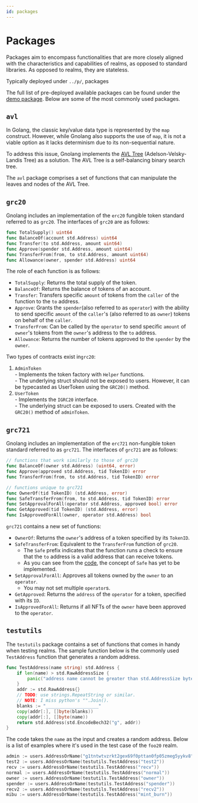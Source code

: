 ```yaml
---
id: packages
---
```


# Packages

Packages aim to encompass functionalities that are more closely aligned with the characteristics and capabilities of realms, as opposed to standard libraries. As opposed to realms, they are stateless.

Typically deployed under `../p/`, packages 

The full list of pre-deployed available packages can be found under the [demo package](https://github.com/gnolang/gno/tree/master/examples/gno.land/p/demo). Below are some of the most commonly used packages.

## `avl`

In Golang, the classic key/value data type is represented by the `map` construct. However, while Gnolang also supports the use of `map`, it is not a viable option as it lacks determinism due to its non-sequential nature.

To address this issue, Gnolang implements the [AVL Tree](https://en.wikipedia.org/wiki/AVL\_tree) (Adelson-Velsky-Landis Tree) as a solution. The AVL Tree is a self-balancing binary search tree.

The `avl` package comprises a set of functions that can manipulate the leaves and nodes of the AVL Tree.

## `grc20`

Gnolang includes an implementation of the `erc20` fungible token standard referred to as `grc20`. The interfaces of `grc20` are as follows:

[embedmd]:# (../assets/explanation/packages/pkg-1.gno go)
```go
func TotalSupply() uint64
func BalanceOf(account std.Address) uint64
func Transfer(to std.Address, amount uint64)
func Approve(spender std.Address, amount uint64)
func TransferFrom(from, to std.Address, amount uint64)
func Allowance(owner, spender std.Address) uint64
```

The role of each function is as follows:

* `TotalSupply`: Returns the total supply of the token.
* `BalanceOf`: Returns the balance of tokens of an account.
* `Transfer`: Transfers specific `amount` of tokens from the `caller` of the function to the `to` address.
* `Approve`: Grants the `spender`(also referred to as `operator`) with the ability to send specific `amount` of the `caller`'s (also referred to as `owner`) tokens on behalf of the `caller`.
* `TransferFrom`: Can be called by the `operator` to send specific `amount` of `owner`'s tokens from the `owner`'s address to the `to` address.
* `Allowance`: Returns the number of tokens approved to the `spender` by the `owner`.

Two types of contracts exist in`grc20`:

1. `AdminToken`\
   \- Implements the token factory with `Helper` functions.\
   \- The underlying struct should not be exposed to users. However, it can be typecasted as UserToken using the `GRC20()` method.
2. `UserToken`\
   \- Implements the `IGRC20` interface.\
   \- The underlying struct can be exposed to users. Created with the `GRC20()` method of `adminToken`.

## `grc721`

Gnolang includes an implementation of the `erc721` non-fungible token standard referred to as `grc721`. The interfaces of `grc721` are as follows:

[embedmd]:# (../assets/explanation/packages/pkg-2.gno go)
```go
// functions that work similarly to those of grc20
func BalanceOf(owner std.Address) (uint64, error)
func Approve(approved std.Address, tid TokenID) error
func TransferFrom(from, to std.Address, tid TokenID) error

// functions unique to grc721
func OwnerOf(tid TokenID) (std.Address, error)
func SafeTransferFrom(from, to std.Address, tid TokenID) error
func SetApprovalForAll(operator std.Address, approved bool) error
func GetApproved(tid TokenID) (std.Address, error)
func IsApprovedForAll(owner, operator std.Address) bool
```

`grc721` contains a new set of functions:

* `OwnerOf`: Returns the `owner`'s address of a token specified by its `TokenID`.
* `SafeTransferFrom`: Equivalent to the `TransferFrom` function of `grc20`.
  * The `Safe` prefix indicates that the function runs a check to ensure that the `to` address is a valid address that can receive tokens.
  * As you can see from the [code](https://github.com/gnolang/gno/blob/master/examples/gno.land/p/demo/grc/grc721/basic\_nft.gno#L341), the concept of `Safe` has yet to be implemented.
* `SetApprovalForAll`: Approves all tokens owned by the `owner` to an `operator`.
  * You may not set multiple `operator`s.
* `GetApproved`: Returns the `address` of the `operator` for a token, specified with its `ID`.
* `IsApprovedForAll`: Returns if all NFTs of the `owner` have been approved to the `operator`.

## `testutils`

The `testutils` package contains a set of functions that comes in handy when testing realms. The sample function below is the commonly used `TestAddress` function that generates a random address.

[embedmd]:# (../assets/explanation/packages/pkg-3.gno go)
```go
func TestAddress(name string) std.Address {
	if len(name) > std.RawAddressSize {
		panic("address name cannot be greater than std.AddressSize bytes")
	}
	addr := std.RawAddress{}
	// TODO: use strings.RepeatString or similar.
	// NOTE: I miss python's "".Join().
	blanks := "____________________"
	copy(addr[:], []byte(blanks))
	copy(addr[:], []byte(name))
	return std.Address(std.EncodeBech32("g", addr))
}
```

The code takes the `name` as the input and creates a random address. Below is a list of examples where it's used in the test case of the `foo20` realm.

[embedmd]:# (../assets/explanation/packages/pkg-4.gno go)
```go
admin := users.AddressOrName("g1tntwtvzrkt2gex69f0pttan0fp05zmeg5yykv8")
test2 := users.AddressOrName(testutils.TestAddress("test2"))
recv := users.AddressOrName(testutils.TestAddress("recv"))
normal := users.AddressOrName(testutils.TestAddress("normal"))
owner := users.AddressOrName(testutils.TestAddress("owner"))
spender := users.AddressOrName(testutils.TestAddress("spender"))
recv2 := users.AddressOrName(testutils.TestAddress("recv2"))
mibu := users.AddressOrName(testutils.TestAddress("mint_burn"))
```
